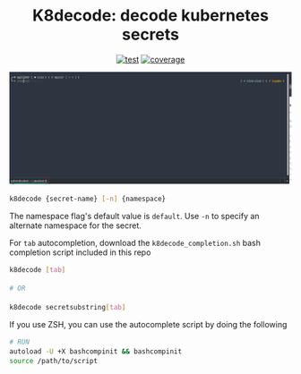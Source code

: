 <div align="center">
  
  <h1 align="center">K8decode: decode kubernetes secrets</h1>

  [![test][test-image]][test-url]
  [![coverage][cov-image]][cov-url]
  
  [test-image]: https://github.com/sullivtr/k8decode/workflows/test/badge.svg
  [test-url]: https://github.com/sullivtr/k8decode/actions?query=workflow%3Atest
  [cov-image]: https://codecov.io/gh/sullivtr/k8decode/branch/master/graph/badge.svg?token=6HISPGX35J
  [cov-url]: https://github.com/sullivtr/k8decode/actions?query=workflow%3Atest

</div>

<img src="secretdecode.gif" width="1000"/>
<!-- ![Demo](secretdecode.gif) -->

```bash
k8decode {secret-name} [-n] {namespace}
```
The namespace flag's default value is `default`. Use `-n` to specify an alternate namespace for the secret. 

For `tab` autocompletion, download the `k8decode_completion.sh` bash completion script included in this repo

```bash
k8decode [tab]

# OR

k8decode secretsubstring[tab]
```

If you use ZSH, you can use the autocomplete script by doing the following

```bash
# RUN
autoload -U +X bashcompinit && bashcompinit
source /path/to/script
```
